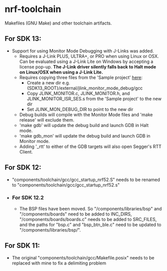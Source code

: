 # nrf-toolchain
Makefiles (GNU Make) and other toolchain artifacts.

## For SDK 13:
- Support for using Monitor Mode Debugging with J-Links was added.
  - Requires a J-Link PLUS, ULTRA+, or PRO when using Linux or OSX. Can be evaluated using a J-Link Lite on Windows by accepting a license pop-up. **The J-Link driver silently falls back to Halt mode on Linux/OSX when using a J-Link Lite.**
  - Requires copying three files from the 'Sample project' [here](https://www.segger.com/monitor-mode-debugging.html):
    - Create a new dir e.g. {SDK13_ROOT}/external/jlink_monitor_mode_debug/gcc
    - Copy JLINK_MONITOR.c, JLINK_MONITOR.h, and JLINK_MONITOR_ISR_SES.s from the 'Sample project' to the new dir
    - Set JLINK_MON_DEBUG_DIR to point to the new dir
  - Debug builds will compile with the Monitor Mode files and 'make release' will exclude them.
  - 'make gdb' will update the debug build and launch GDB in Halt mode.
  - 'make gdb_mon' will update the debug build and launch GDB in Monitor mode.
  - Adding '_rtt' to either of the GDB targets will also open Segger's RTT Client.

## For SDK 12:
- "components/toolchain/gcc/gcc_startup_nrf52.S" needs to be renamed to "components/toolchain/gcc/gcc_startup_nrf52.s"

- ### For SDK 12.2
  - The BSP files have been moved. So "/components/libraries/bsp" and "/components/boards" need to be added to INC_DIRS, "/components/boards/boards.c" needs to be added to SRC_FILES, and the paths for "bsp.c" and "bsp_btn_ble.c" need to be updated to "/components/libraries/bsp/".

## For SDK 11:
- The original "components/toolchain/gcc/Makefile.posix" needs to be replaced with mine to fix a delimiting problem
